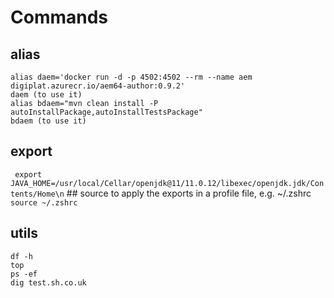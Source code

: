 # Commands
## alias
```
alias daem='docker run -d -p 4502:4502 --rm --name aem digiplat.azurecr.io/aem64-author:0.9.2'
daem (to use it)
alias bdaem="mvn clean install -P autoInstallPackage,autoInstallTestsPackage"
bdaem (to use it)
```
## export
` export JAVA_HOME=/usr/local/Cellar/openjdk@11/11.0.12/libexec/openjdk.jdk/Contents/Home\n`
## source
to apply the exports in a profile file, e.g.  ~/.zshrc
`source ~/.zshrc `
## utils
```
df -h
top
ps -ef
dig test.sh.co.uk
```
